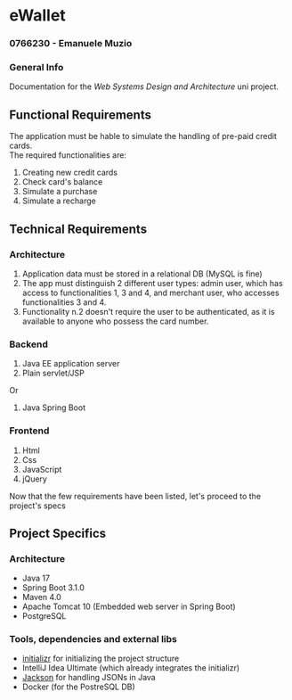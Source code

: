 # eWallet

### 0766230 - Emanuele Muzio

### General Info

Documentation for the *Web Systems Design and Architecture* uni project.  

## Functional Requirements

The application must be hable to simulate the handling of pre-paid credit cards.  
The required functionalities are:

1. Creating new credit cards
2. Check card's balance
3. Simulate a purchase
4. Simulate a recharge

## Technical Requirements

### Architecture

1. Application data must be stored in a relational DB (MySQL is fine)
2. The app must distinguish 2 different user types: admin user, which has access to functionalities 1, 3 and 4, and merchant user, who accesses functionalities 3 and 4.
3. Functionality n.2 doesn't require the user to be authenticated, as it is available to anyone who possess the card number.


### Backend

1. Java EE application server
2. Plain servlet/JSP

Or

1. Java Spring Boot

### Frontend

1. Html
2. Css
3. JavaScript
4. jQuery

Now that the few requirements have been listed, let's proceed to the project's specs

## Project Specifics

### Architecture

* Java 17
* Spring Boot 3.1.0
* Maven 4.0
* Apache Tomcat 10 (Embedded web server in Spring Boot)
* PostgreSQL

### Tools, dependencies and external libs

* [initializr](https://github.com/spring-io/initializr) for initializing the project structure
* IntelliJ Idea Ultimate (which already integrates the initializr)
* [Jackson](https://github.com/FasterXML/jackson) for handling JSONs in Java
* Docker (for the PostreSQL DB)





